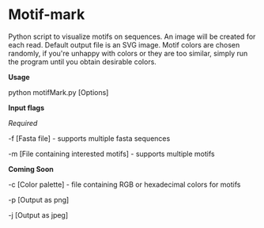 # Motif-mark
Python script to visualize motifs on sequences. An image will be created for each read.
Default output file is an SVG image. Motif colors are chosen randomly, if you're 
unhappy with colors or they are too similar, simply run the program until you obtain 
desirable colors.

__Usage__ 

python motifMark.py [Options]

__Input flags__

_Required_

-f [Fasta file] - supports multiple fasta sequences

-m [File containing interested motifs] - supports multiple motifs

__Coming Soon__

-c [Color palette] - file containing RGB or hexadecimal colors for motifs

-p [Output as png] 

-j [Output as jpeg]

